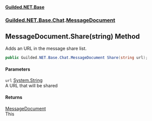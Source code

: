 #### [Guilded.NET.Base](Guilded_NET_Base.md 'Guilded.NET.Base')
### [Guilded.NET.Base.Chat](Guilded_NET_Base.md#Guilded_NET_Base_Chat 'Guilded.NET.Base.Chat').[MessageDocument](MessageDocument.md 'Guilded.NET.Base.Chat.MessageDocument')
## MessageDocument.Share(string) Method
Adds an URL in the message share list.  
```csharp
public Guilded.NET.Base.Chat.MessageDocument Share(string url);
```
#### Parameters
<a name='Guilded_NET_Base_Chat_MessageDocument_Share(string)_url'></a>
`url` [System.String](https://docs.microsoft.com/en-us/dotnet/api/System.String 'System.String')  
A URL that will be shared
  
#### Returns
[MessageDocument](MessageDocument.md 'Guilded.NET.Base.Chat.MessageDocument')  
This
